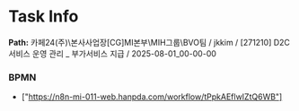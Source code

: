 # Task Info

**Path:** 카페24(주)\본사사업장\[CG]MI본부\MIH그룹\BVO팀 / jkkim / [271210] D2C 서비스 운영 관리 _ 부가서비스 지급 / 2025-08-01_00-00-00

### BPMN
- ["https://n8n-mi-011-web.hanpda.com/workflow/tPpkAEflwIZtQ6WB"]

